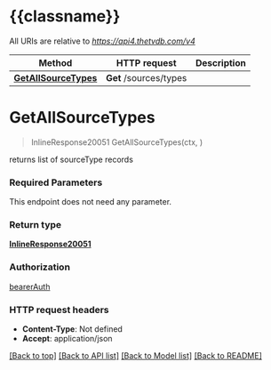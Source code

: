 # {{classname}}

All URIs are relative to *https://api4.thetvdb.com/v4*

Method | HTTP request | Description
------------- | ------------- | -------------
[**GetAllSourceTypes**](SourceTypesApi.md#GetAllSourceTypes) | **Get** /sources/types | 

# **GetAllSourceTypes**
> InlineResponse20051 GetAllSourceTypes(ctx, )


returns list of sourceType records

### Required Parameters
This endpoint does not need any parameter.

### Return type

[**InlineResponse20051**](inline_response_200_51.md)

### Authorization

[bearerAuth](../README.md#bearerAuth)

### HTTP request headers

 - **Content-Type**: Not defined
 - **Accept**: application/json

[[Back to top]](#) [[Back to API list]](../README.md#documentation-for-api-endpoints) [[Back to Model list]](../README.md#documentation-for-models) [[Back to README]](../README.md)

